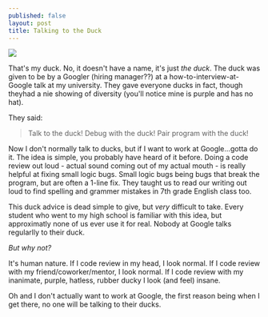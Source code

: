 ```yaml
---
published: false
layout: post
title: Talking to the Duck
---
```


![]({{site.baseurl}}/images/duck.jpg)

That's my duck. No, it doesn't have a name, it's just _the duck_.
The duck was given to be by a Googler (hiring manager??) at a how-to-interview-at-Google talk at my university. They gave everyone ducks in fact, though theyhad a nie showing of diversity (you'll notice mine is purple and has no hat). 

They said:

> Talk to the duck! Debug with the duck! Pair program with the duck!

Now I don't normally talk to ducks, but if I want to work at Google...gotta do it. The idea is simple, you probably have heard of it before. Doing a code review out loud - actual sound coming out of my actual mouth - is really helpful at fixing small logic bugs. Small logic bugs being bugs that break the program, but are often a 1-line fix. They taught us to read our writing out loud to find spelling and grammer mistakes in 7th grade English class too.

This duck advice is dead simple to give, but _very_ difficult to take. Every student who went to my high school is familiar with this idea, but approximatly none of us ever use it for real. Nobody at Google talks regularlly to their duck. 

_But why not?_ 

It's human nature. If I code review in my head, I look normal. If I code review with my friend/coworker/mentor, I look normal. If I code review with my inanimate, purple, hatless, rubber ducky I look (and feel) insane.

Oh and I don't actually want to work at Google, the first reason being when I get there, no one will be talking to their ducks.

